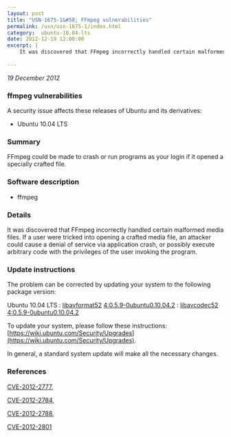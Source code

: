```yaml
---
layout: post
title: "USN-1675-1&#58; FFmpeg vulnerabilities"
permalink: /usn/usn-1675-1/index.html
category:  ubuntu-10.04-lts
date: 2012-12-19 12:00:00
excerpt: |
    It was discovered that FFmpeg incorrectly handled certain malformed media files. If a user were tricked into opening a crafted media file, an attacker could cause a denial of service via application crash, or possibly execute arbitrary code with the privileges of the user invoking the program. 
    
--- 
```

 
 

*19 December 2012*

### ffmpeg vulnerabilities

A security issue affects these releases of Ubuntu and its derivatives:

* Ubuntu 10.04 LTS

### Summary

FFmpeg could be made to crash or run programs as your login if it opened a specially crafted file.

### Software description

* ffmpeg 

### Details

It was discovered that FFmpeg incorrectly handled certain malformed media files. If a user were tricked into opening a crafted media file, an attacker could cause a denial of service via application crash, or possibly execute arbitrary code with the privileges of the user invoking the program. 

### Update instructions

The problem can be corrected by updating your system to the following package version:

Ubuntu 10.04 LTS
 : [libavformat52](https://launchpad.net/ubuntu/+source/ffmpeg) <span> [4:0.5.9-0ubuntu0.10.04.2](https://launchpad.net/ubuntu/+source/ffmpeg/4:0.5.9-0ubuntu0.10.04.2) </span> 
 : [libavcodec52](https://launchpad.net/ubuntu/+source/ffmpeg) <span> [4:0.5.9-0ubuntu0.10.04.2](https://launchpad.net/ubuntu/+source/ffmpeg/4:0.5.9-0ubuntu0.10.04.2) </span> 

To update your system, please follow these instructions: [https://wiki.ubuntu.com/Security/Upgrades](https://wiki.ubuntu.com/Security/Upgrades).

In general, a standard system update will make all the necessary changes. 

### References

 
 [CVE-2012-2777](http://people.ubuntu.com/~ubuntu-security/cve/CVE-2012-2777), 

 [CVE-2012-2784](http://people.ubuntu.com/~ubuntu-security/cve/CVE-2012-2784), 

 [CVE-2012-2788](http://people.ubuntu.com/~ubuntu-security/cve/CVE-2012-2788), 

 [CVE-2012-2801](http://people.ubuntu.com/~ubuntu-security/cve/CVE-2012-2801)
 

